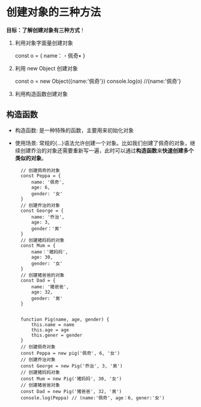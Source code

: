 # 创建对象的三种方法

**目标：了解创建对象有三种方式**！

1. 利用对象字面量创建対象

    const o = {
        name：・佩奇•
    }

2. 利用 new Object 创建对象

    const o = new Object({name:'佩奇'})
    console.log(o) //{name:'佩奇'}

3. 利用构造函数创建对象

## 构造函数

* 构造函数: 是一种特殊的函数，主要用来初始化对象

* 使用场景: 常规的{…}语法允许创建一个对象。比如我们创建了佩奇的对象，继续创建乔治的对象还需要重新写一遍，此时可以通过**构造函数**来**快速创建多个类似的对象**。

        // 创建佩奇的对象
        const Peppa = {
            name: '佩奇',
            age: 6,
            gender: '女'
        }
        // 创建乔治的对象
        const George = {
            name: '乔治',
            age: 3,
            gender：'男'
        }
        // 创建猪妈妈的对象
        const Mum = {
            name：'猪妈妈',
            age: 30, 
            gender: '女'
        }
        // 创建猪爸爸的对象
        const Dad = {
            name: '猪爸爸',
            age: 32, 
            gender: '男'
        }


        function Pig(name, age, gender) {
            this.name = name
            this.age = age
            this.gener = gender
        }
        // 创建佩奇对象
        const Peppa = new pig('佩奇', 6, '女')  
        // 创建乔治对象
        const George = new Pig('乔治', 3, '男')
        // 创建猪妈妈对象
        const Mum = new Pig('猪妈妈', 30, '女')
        // 创建猪爸爸对象
        const Dad = new Pig('猪爸爸', 32, '男')
        console.log(Peppa) // (name:'佩奇', age：6, gener:'女')